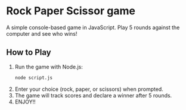 # Rock Paper Scissor game

A simple console-based game in JavaScript. Play 5 rounds against the computer and see who wins!

## How to Play

1. Run the game with Node.js:
   ```bash
   node script.js
   ```
2. Enter your choice (rock, paper, or scissors) when prompted.
3. The game will track scores and declare a winner after 5 rounds.
4. ENJOY!!